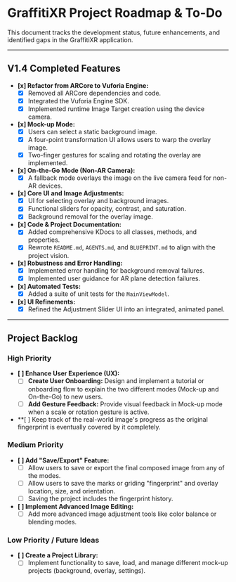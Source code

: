 # GraffitiXR Project Roadmap & To-Do

This document tracks the development status, future enhancements, and identified gaps in the GraffitiXR application.

---

## **V1.4 Completed Features**

-   **[x] Refactor from ARCore to Vuforia Engine:**
    -   [x] Removed all ARCore dependencies and code.
    -   [x] Integrated the Vuforia Engine SDK.
    -   [x] Implemented runtime Image Target creation using the device camera.
-   **[x] Mock-up Mode:**
    -   [x] Users can select a static background image.
    -   [x] A four-point transformation UI allows users to warp the overlay image.
    -   [x] Two-finger gestures for scaling and rotating the overlay are implemented.
-   **[x] On-the-Go Mode (Non-AR Camera):**
    -   [x] A fallback mode overlays the image on the live camera feed for non-AR devices.
-   **[x] Core UI and Image Adjustments:**
    -   [x] UI for selecting overlay and background images.
    -   [x] Functional sliders for opacity, contrast, and saturation.
    -   [x] Background removal for the overlay image.
-   **[x] Code & Project Documentation:**
    -   [x] Added comprehensive KDocs to all classes, methods, and properties.
    -   [x] Rewrote `README.md`, `AGENTS.md`, and `BLUEPRINT.md` to align with the project vision.
-   **[x] Robustness and Error Handling:**
    -   [x] Implemented error handling for background removal failures.
    -   [x] Implemented user guidance for AR plane detection failures.
-   **[x] Automated Tests:**
    -   [x] Added a suite of unit tests for the `MainViewModel`.
-   **[x] UI Refinements:**
     -   [x] Refined the Adjustment Slider UI into an integrated, animated panel.

---

## **Project Backlog**

### **High Priority**

-   **[ ] Enhance User Experience (UX):**
    -   [ ] **Create User Onboarding:** Design and implement a tutorial or onboarding flow to explain the two different modes (Mock-up and On-the-Go) to new users.
    -   [ ] **Add Gesture Feedback:** Provide visual feedback in Mock-up mode when a scale or rotation gesture is active.
-   **[ ] Keep track of the real-world image's progress as the original fingerprint is eventually covered by it completely.

### **Medium Priority**

-   **[ ] Add "Save/Export" Feature:**
    -   [ ] Allow users to save or export the final composed image from any of the modes.
    -   [ ] Allow users to save the marks or griding "fingerprint" and overlay location, size, and orientation.
    -   [ ] Saving the project includes the fingerprint history.
-   **[ ] Implement Advanced Image Editing:**
    -   [ ] Add more advanced image adjustment tools like color balance or blending modes.

### **Low Priority / Future Ideas**
-   **[ ] Create a Project Library:**
    -   [ ] Implement functionality to save, load, and manage different mock-up projects (background, overlay, settings).
